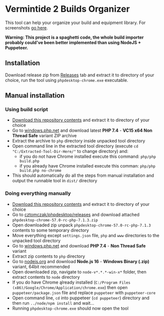 # Vermintide 2 Builds Organizer

This tool can help your organize your build and equipment library.
For screenshots [go here](https://imgur.com/a/bGT1LNV).

**Warning: This project is a spaghetti code, the whole build importer probably could've been better implemented than using NodeJS + Puppeteer.**

## Installation

Download release zip from [Releases](https://github.com/jacklul/Vermintide-2-Builds-Organizer/releases) tab and extract it to directory of your choice, run the tool using `phpdesktop-chrome.exe` executable.

## Manual installation

### Using build script

- [Download this repository contents](https://github.com/jacklul/Vermintide-2-Builds-Organizer/archive/refs/heads/master.zip) and extract it to directory of your choice
- Go to [windows.php.net](https://windows.php.net/download/) and download latest **PHP 7.4** - **VC15 x64 Non Thread Safe** variant ZIP archive
- Extract the archive to `php` directory inside unpacked tool directory
- Open command line in the extracted tool directory (execute `cd "C:/Extracted-Tool-Dir-Here/"` to change directory) and:
    - if you do not have Chrome installed execute this command: `php/php build.php`
    - if you already have Chrome installed execute this comman: `php/php build.php no-chrome`
- This should automatically do all the steps from manual installation and output the runnable tool in `dist/` directory

### Doing everything manually

- [Download this repository contents](https://github.com/jacklul/Vermintide-2-Builds-Organizer/archive/refs/heads/master.zip) and extract it to directory of your choice
- Go to [cztomczak/phpdesktop/releases](https://github.com/cztomczak/phpdesktop/releases/tag/chrome-v57.0-rc) and download attached `phpdesktop-chrome-57.0-rc-php-7.1.3.zip`
- Open downloaded zip unpack `phpdesktop-chrome-57.0-rc-php-7.1.3` contents to some temporary directory
- Move everything except `settings.json` file, `php` and `www` directories to the unpacked tool directory
- Go to [windows.php.net](https://windows.php.net/download/) and download **PHP 7.4** - **Non Thread Safe** variant
- Extract zip contents to `php` directory
- Go to [nodejs.org](https://nodejs.org/en/download/) and download **Node.js 16** - **Windows Binary (.zip)** variant, 64bit recommended
- Open downloaded zip, navigate to `node-v*.*.*-win-x*` folder, then extract contents to `node` directory
- If you do have Chrome ąlready installed (`C:/Program Files (x86)/Google/Chrome/Application/chrome.exe`) then open `puppeteer/package.json` file and replace `puppeteer` with `puppeteer-core`
- Open command line, `cd` into puppeteer (`cd puppeteer`) directory and then run `../node/npm install` and wait...
- Running `phpdesktop-chrome.exe` should now open the tool
